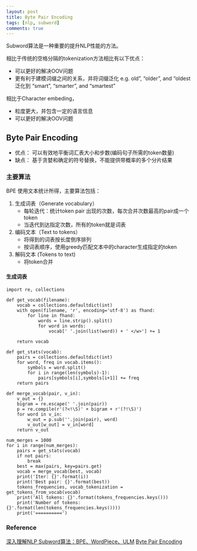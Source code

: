 ```yaml
---
layout: post
title: Byte Pair Encoding
tags: [nlp, subword]
comments: true
---
```


Subword算法是一种重要的提升NLP性能的方法。

相比于传统的空格分隔的tokenization方法相比有以下优点：
* 可以更好的解决OOV问题
* 更有利于建模词缀之间的关系，并将词缀泛化
  e.g. old”, “older”, and “oldest 泛化到 “smart”, “smarter”, and “smartest”

相比于Character embeding，
* 粒度更大，并包含一定的语言信息
* 可以更好的解决OOV问题

## Byte Pair Encoding
* 优点：
    可以有效地平衡词汇表大小和步数(编码句子所需的token数量)
* 缺点：
    基于贪婪和确定的符号替换，不能提供带概率的多个分片结果

### 主要算法
BPE 使用文本统计所得，主要算法包括：
1. 生成词表（Generate vocabulary）
    * 每轮迭代：统计token pair 出现的次数，每次合并次数最高的pair成一个token
    * 当迭代到达指定次数，所有的token就是词表
2. 编码文本（Text to tokens）
    * 将得到的词表按长度倒序排列
    * 按词表顺序，使用greedy匹配文本中的character生成指定的token
3. 解码文本 (Tokens to text)
    * 将token合并

#### 生成词表

~~~
import re, collections

def get_vocab(filename):
    vocab = collections.defaultdict(int)
    with open(filename, 'r', encoding='utf-8') as fhand:
        for line in fhand:
            words = line.strip().split()
            for word in words:
                vocab[' '.join(list(word)) + ' </w>'] += 1

    return vocab

def get_stats(vocab):
    pairs = collections.defaultdict(int)
    for word, freq in vocab.items():
        symbols = word.split()
        for i in range(len(symbols)-1):
            pairs[symbols[i],symbols[i+1]] += freq
    return pairs

def merge_vocab(pair, v_in):
    v_out = {}
    bigram = re.escape(' '.join(pair))
    p = re.compile(r'(?<!\S)' + bigram + r'(?!\S)')
    for word in v_in:
        w_out = p.sub(''.join(pair), word)
        v_out[w_out] = v_in[word]
    return v_out

num_merges = 1000
for i in range(num_merges):
    pairs = get_stats(vocab)
    if not pairs:
        break
    best = max(pairs, key=pairs.get)
    vocab = merge_vocab(best, vocab)
    print('Iter: {}'.format(i))
    print('Best pair: {}'.format(best))
    tokens_frequencies, vocab_tokenization = get_tokens_from_vocab(vocab)
    print('All tokens: {}'.format(tokens_frequencies.keys()))
    print('Number of tokens: {}'.format(len(tokens_frequencies.keys())))
    print('==========')
~~~


### Reference
[深入理解NLP Subword算法：BPE、WordPiece、ULM](https://zhuanlan.zhihu.com/p/86965595)
[Byte Pair Encoding](https://leimao.github.io/blog/Byte-Pair-Encoding/)